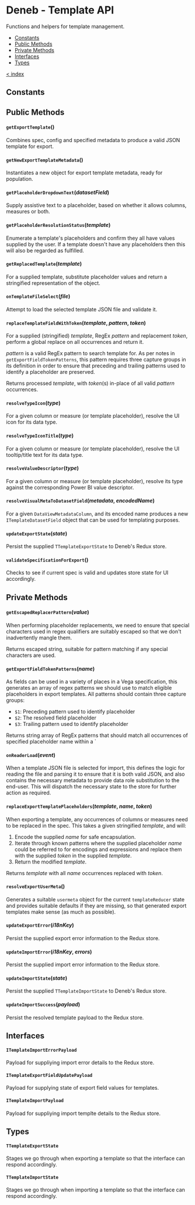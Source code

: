 # Deneb - Template API

Functions and helpers for template management.

-   [Constants](#constants)
-   [Public Methods](#public-methods)
-   [Private Methods](#private-methods)
-   [Interfaces](#interfaces)
-   [Types](#types)

[< index](../README.md)

## Constants

## Public Methods

#### `getExportTemplate`()

Combines spec, config and specified metadata to produce a valid JSON template for export.

#### `getNewExportTemplateMetadata`()

Instantiates a new object for export template metadata, ready for population.

#### `getPlaceholderDropdownText`(_datasetField_)

Supply assistive text to a placeholder, based on whether it allows columns, measures or both.

#### `getPlaceholderResolutionStatus`(_template_)

Enumerate a template's placeholders and confirm they all have values supplied by the user. If a template doesn't have any placeholders then this will also be regarded as fulfilled.

#### `getReplacedTemplate`(_template_)

For a supplied template, substitute placeholder values and return a stringified representation of the object.

#### `onTemplateFileSelect`(_file_)

Attempt to load the selected template JSON file and validate it.

#### `replaceTemplateFieldWithToken`(_template_, _pattern_, _token_)

For a supplied (stringified) _template_, RegEx _pattern_ and replacement _token_, perform a global replace on all occurrences and return it.

_pattern_ is a valid RegEx pattern to search template for. As per notes in `getExportFieldTokenPatterns`, this pattern requires three capture groups in its definition in order to ensure that preceding and trailing patterns used to identify a placeholder are preserved.

Returns processed _template_, with _token_(s) in-place of all valid _pattern_ occurrences.

#### `resolveTypeIcon`(_type_)

For a given column or measure (or template placeholder), resolve the UI icon for its data type.

#### `resolveTypeIconTitle`(_type_)

For a given column or measure (or template placeholder), resolve the UI tooltip/title text for its data type.

#### `resolveValueDescriptor`(_type_)

For a given column or measure (or template placeholder), resolve its type against the corresponding Power BI value descriptor.

#### `resolveVisualMetaToDatasetField`(_metadata_, _encodedName_)

For a given `DataViewMetadataColumn`, and its encoded name produces a new `ITemplateDatasetField` object that can be used for templating purposes.

#### `updateExportState`(_state_)

Persist the supplied `TTemplateExportState` to Deneb's Redux store.

#### `validateSpecificationForExport`()

Checks to see if current spec is valid and updates store state for UI accordingly.

## Private Methods

#### `getEscapedReplacerPattern`(_value_)

When performing placeholder replacements, we need to ensure that special characters used in regex qualifiers are suitably escaped so that we don't inadvertently mangle them.

Returns escaped string, suitable for pattern matching if any special characters are used.

#### `getExportFieldTokenPatterns`(_name_)

As fields can be used in a variety of places in a Vega specification, this generates an array of regex patterns we should use to match eligible placeholders in export templates. All patterns should contain three capture groups:

-   `$1`: Preceding pattern used to identify placeholder
-   `$2`: The resolved field placeholder
-   `$3`: Trailing pattern used to identify placeholder

Returns string array of RegEx patterns that should match all occurrences of specified placeholder name within a `

#### `onReaderLoad`(_event_)

When a template JSON file is selected for import, this defines the logic for reading the file and parsing it to ensure that it is both valid JSON, and also contains the necessary metadata to provide data role substitution to the end-user. This will dispatch the necessary state to the store for further action as required.

#### `replaceExportTemplatePlaceholders`(_template_, _name_, _token_)

When exporting a template, any occurrences of columns or measures need to be replaced in the spec. This takes a given stringified _template_, and will:

1. Encode the supplied _name_ for safe encapsulation.
2. Iterate through known patterns where the supplied placeholder _name_ could be referred to for encodings and expressions and replace them with the supplied _token_ in the supplied _template_.
3. Return the modified _template_.

Returns _template_ with all _name_ occurrences replaced with _token_.

#### `resolveExportUserMeta`()

Generates a suitable `usermeta` object for the current `templateReducer` state and provides suitable defaults if they are missing, so that generated export templates make sense (as much as possible).

#### `updateExportError`(_i18nKey_)

Persist the supplied export error information to the Redux store.

#### `updateImportError`(_i18nKey_, _errors_)

Persist the supplied import error information to the Redux store.

#### `updateImportState`(_state_)

Persist the supplied `TTemplateImportState` to Deneb's Redux store.

#### `updateImportSuccess`(_payload_)

Persist the resolved template payload to the Redux store.

## Interfaces

#### `ITemplateImportErrorPayload`

Payload for suppliying import error details to the Redux store.

#### `ITemplateExportFieldUpdatePayload`

Payload for supplying state of export field values for templates.

#### `ITemplateImportPayload`

Payload for suppliying import templte details to the Redux store.

## Types

#### `TTemplateExportState`

Stages we go through when exporting a template so that the interface can respond accordingly.

#### `TTemplateImportState`

Stages we go through when importing a template so that the interface can respond accordingly.

